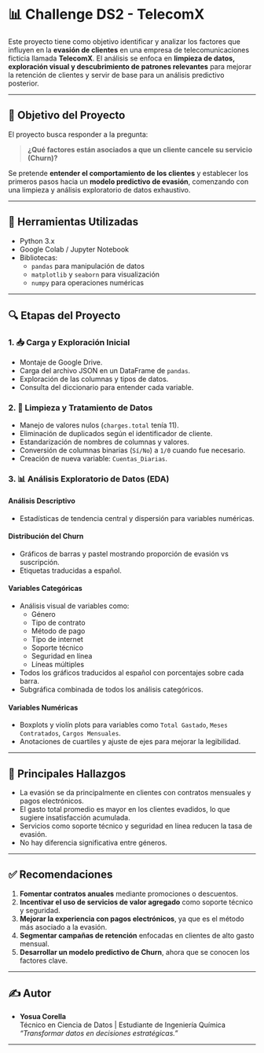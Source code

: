 # 📊 Challenge DS2 - TelecomX

Este proyecto tiene como objetivo identificar y analizar los factores que influyen en la **evasión de clientes** en una empresa de telecomunicaciones ficticia llamada **TelecomX**. El análisis se enfoca en **limpieza de datos, exploración visual y descubrimiento de patrones relevantes** para mejorar la retención de clientes y servir de base para un análisis predictivo posterior.

---

## 🎯 Objetivo del Proyecto

El proyecto busca responder a la pregunta:  
> **¿Qué factores están asociados a que un cliente cancele su servicio (Churn)?**

Se pretende **entender el comportamiento de los clientes** y establecer los primeros pasos hacia un **modelo predictivo de evasión**, comenzando con una limpieza y análisis exploratorio de datos exhaustivo.

---

## 🧪 Herramientas Utilizadas

- Python 3.x
- Google Colab / Jupyter Notebook
- Bibliotecas:
  - `pandas` para manipulación de datos
  - `matplotlib` y `seaborn` para visualización
  - `numpy` para operaciones numéricas

---

## 🔍 Etapas del Proyecto

### 1. 📥 Carga y Exploración Inicial
- Montaje de Google Drive.
- Carga del archivo JSON en un DataFrame de `pandas`.
- Exploración de las columnas y tipos de datos.
- Consulta del diccionario para entender cada variable.

### 2. 🧹 Limpieza y Tratamiento de Datos
- Manejo de valores nulos (`charges.total` tenía 11).
- Eliminación de duplicados según el identificador de cliente.
- Estandarización de nombres de columnas y valores.
- Conversión de columnas binarias (`Sí/No`) a `1/0` cuando fue necesario.
- Creación de nueva variable: `Cuentas_Diarias`.

### 3. 📊 Análisis Exploratorio de Datos (EDA)
#### Análisis Descriptivo
- Estadísticas de tendencia central y dispersión para variables numéricas.
  
#### Distribución del Churn
- Gráficos de barras y pastel mostrando proporción de evasión vs suscripción.
- Etiquetas traducidas a español.

#### Variables Categóricas
- Análisis visual de variables como:
  - Género
  - Tipo de contrato
  - Método de pago
  - Tipo de internet
  - Soporte técnico
  - Seguridad en línea
  - Líneas múltiples
- Todos los gráficos traducidos al español con porcentajes sobre cada barra.
- Subgráfica combinada de todos los análisis categóricos.

#### Variables Numéricas
- Boxplots y violín plots para variables como `Total Gastado`, `Meses Contratados`, `Cargos Mensuales`.
- Anotaciones de cuartiles y ajuste de ejes para mejorar la legibilidad.

---

## 📌 Principales Hallazgos

- La evasión se da principalmente en clientes con contratos mensuales y pagos electrónicos.
- El gasto total promedio es mayor en los clientes evadidos, lo que sugiere insatisfacción acumulada.
- Servicios como soporte técnico y seguridad en línea reducen la tasa de evasión.
- No hay diferencia significativa entre géneros.

---

## ✅ Recomendaciones

1. **Fomentar contratos anuales** mediante promociones o descuentos.
2. **Incentivar el uso de servicios de valor agregado** como soporte técnico y seguridad.
3. **Mejorar la experiencia con pagos electrónicos**, ya que es el método más asociado a la evasión.
4. **Segmentar campañas de retención** enfocadas en clientes de alto gasto mensual.
5. **Desarrollar un modelo predictivo de Churn**, ahora que se conocen los factores clave.

---

## ✍️ Autor

- **Yosua Corella**  
  Técnico en Ciencia de Datos | Estudiante de Ingeniería Química  
  _“Transformar datos en decisiones estratégicas.”_

---

